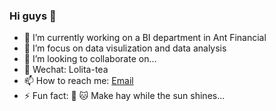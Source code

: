 ### Hi guys 👋

- 🔭 I’m currently working on a BI department in Ant Financial
- 🌱 I’m focus on data visulization and data analysis
- 👯 I’m looking to collaborate on...
- 💬 Wechat: Lolita-tea
- 📫 How to reach me: [Email](736929286@qq.com)
- ⚡ Fun fact: 🐶 🐱 Make hay while the sun shines...


